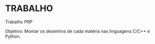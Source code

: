 # TRABALHO
Trabalho PRP

Objetivo: Montar os desenhos de cada matéria nas linguagens C/C++ e Python.
